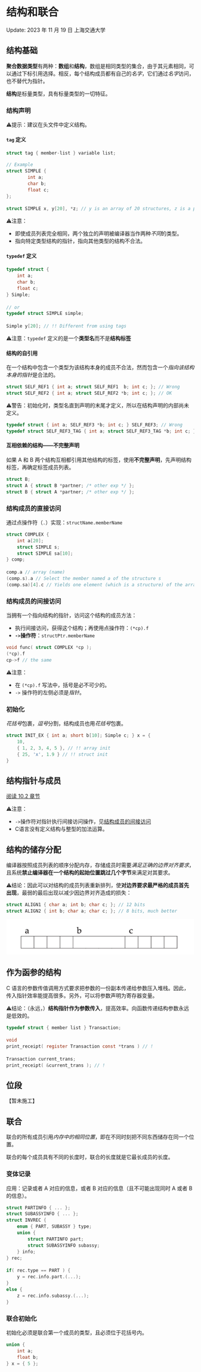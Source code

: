 # 结构和联合
Update: 2023 年 11 月 19 日 上海交通大学
## 结构基础

**聚合数据类型**有两种：**数组**和**结构**，数组是相同类型的集合，由于其元素相同，可以通过下标引用选择。相反，每个结构成员都有自己的*名字*，它们通过*名字*访问，也不替代为指针。

**结构**是标量类型，具有标量类型的一切特征。
### 结构声明
⚠️提示：建议在头文件中定义结构。

#### `tag` 定义
```c
struct tag { member-list } variable list;
```

```c
// Example
struct SIMPLE {
		int a;
		char b;
		float c;
}; 

struct SIMPLE x, y[20], *z; // y is an array of 20 structures, z is a pointer to a structure of this type;
```

⚠️注意：
- 即使成员列表完全相同，两个独立的声明被编译器当作两种*不同*的类型。
- 指向特定类型结构的指针，指向其他类型的结构不合法。
#### `typedef` 定义
```c
typedef struct {
	int a;
	char b;
	float c;
} Simple;

// or
typedef struct SIMPLE simple;

Simple y[20]; // !! Different from using tags
```

⚠️注意：`typedef` 定义的是一个**类型名**而不是**结构标签**

#### 结构的自引用

在一个结构中包含一个类型为该结构本身的成员不合法，然而包含一个*指向该结构本身的指针*是合法的。
```c 
struct SELF_REF1 { int a; struct SELF_REF1  b; int c; }; // Wrong
struct SELF_REF2 { int a; struct SELF_REF2 *b; int c; }; // OK
```

⚠️警告：初始化时，类型名直到声明的末尾才定义，所以在结构声明的内部尚未定义。

```c
typedef struct { int a; SELF_REF3 *b; int c; } SELF_REF3; // Wrong 
typedef struct SELF_REF3_TAG { int a; struct SELF_REF3_TAG *b; int c; } SELF_REF3;
```

#### 互相依赖的结构——不完整声明
如果 A 和 B 两个结构互相都引用其他结构的标签，使用**不完整声明**，先声明结构标签，再确定标签成员列表。
```c
struct B; 
struct A { struct B *partner; /* other exp */ };
struct B { struct A *partner; /* other exp */ };
```
### 结构成员的直接访问
通过点操作符（`.`）实现：`structName.memberName`
```c
struct COMPLEX {
	int a[20];
	struct SIMPLE s;
	struct SIMPLE sa[10];
} comp; 

comp.a // array (name)
(comp.s).a // Select the member named a of the structure s
(comp.sa)[4].c // Yields one element (which is a structure) of the array
```

### 结构成员的间接访问

当拥有一个指向结构的指针，访问这个结构的成员方法：
- 执行间接访问，获得这个结构；再使用点操作符：`(*cp).f`
- **`->`操作符**：`structPtr.memberName`
```c
void func( struct COMPLEX *cp );
(*cp).f
cp->f // the same
```

⚠️注意：
- 在 `(*cp).f` 写法中，括号是必不可少的。
- `->` 操作符的左侧必须是*指针*。


### 初始化

*花括号*包裹，*逗号*分割，结构成员也用*花括号*包裹。
```c
struct INIT_EX { int a; short b[10]; Simple c; } x = {
	10,
	{ 1, 2, 3, 4, 5 }, // !! array init
	{ 25, 'x', 1.9 } // !! struct init
}
```

## 结构指针与成员

[阅读 10.2 章节](C-Programming/References/Pointers%20on%20C%201st%20Edition.pdf#page=277&selection=242,0,242,38)

⚠️注意：
- `->`操作符对指针执行间接访问操作，见[结构成员的间接访问](#结构成员的间接访问)
- C语言没有定义结构与整型的加法运算。

## 结构的储存分配

编译器按照成员列表的顺序分配内存，存储成员时需要*满足正确的边界对齐要求*，且系统**禁止编译器在一个结构的起始位置跳过几个字节**来满足对其要求。

⚠️结论：因此可以对结构的成员列表重新排列，使**对边界要求最严格的成员首先出现**，最弱的最后出现以减少因边界对齐造成的损失：

```c
struct ALIGN1 { char a; int b; char c; }; // 12 bits
struct ALIGN2 { int b; char a; char c; }; // 8 bits, much better
```
![](assets/截屏2023-11-19%2016.22.36.png)

## 作为函参的结构

C 语言的参数传值调用方式要求把参数的一份副本传递给参数压入堆栈。因此，传入指针效率能提高很多。另外，可以将参数声明为寄存器变量。

⚠️结论：（永远，）**结构指针作为参数传入**，提高效率。向函数传递结构参数永远是低效的。

```c
typedef struct { member list } Transaction;

void
print_receipt( register Transaction const *trans ) // !

Transaction current_trans;
print_receipt( &current_trans ); // !
```

## 位段

【暂未施工】
## 联合

联合的所有成员引用*内存中的相同位置*，即在不同时刻把不同东西储存在同一个位置。

联合的每个成员具有不同的长度时，联合的长度就是它最长成员的长度。

### 变体记录
应用：记录或者 A 对应的信息，或者 B 对应的信息（且不可能出现同时 A 或者 B 的信息）。

```c
struct PARTINFO { ... };
struct SUBASSYINFO { ... };
struct INVREC {
	enum { PART, SUBASSY } type;
	union {
		struct PARTINFO part;
		struct SUBASSYINFO subassy;
	} info;
} rec;

if( rec.type == PART ) {
	y = rec.info.part.(...);
}
else {
	z = rec.info.subassy.(...);
}
```

### 联合初始化
初始化必须是联合第一个成员的类型，且必须位于花括号内。
```c
union {
	int a;
	float b;
} x = { 5 };
```